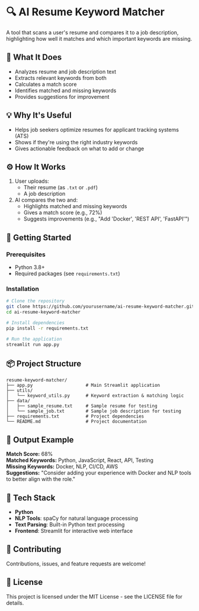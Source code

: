 # 🔍 AI Resume Keyword Matcher

A tool that scans a user's resume and compares it to a job description, highlighting how well it matches and which important keywords are missing.

## 💼 What It Does
- Analyzes resume and job description text
- Extracts relevant keywords from both
- Calculates a match score
- Identifies matched and missing keywords
- Provides suggestions for improvement

## 💡 Why It's Useful
- Helps job seekers optimize resumes for applicant tracking systems (ATS)
- Shows if they're using the right industry keywords
- Gives actionable feedback on what to add or change

## ⚙️ How It Works
1. User uploads:
   - Their resume (as `.txt` or `.pdf`)
   - A job description
2. AI compares the two and:
   - Highlights matched and missing keywords
   - Gives a match score (e.g., 72%)
   - Suggests improvements (e.g., "Add 'Docker', 'REST API', 'FastAPI'")

## 🚀 Getting Started

### Prerequisites
- Python 3.8+
- Required packages (see `requirements.txt`)

### Installation
```bash
# Clone the repository
git clone https://github.com/yourusername/ai-resume-keyword-matcher.git
cd ai-resume-keyword-matcher

# Install dependencies
pip install -r requirements.txt

# Run the application
streamlit run app.py
```

## 📦 Project Structure
```
resume-keyword-matcher/
├── app.py                    # Main Streamlit application
├── utils/
│   └── keyword_utils.py      # Keyword extraction & matching logic
├── data/
│   ├── sample_resume.txt     # Sample resume for testing
│   └── sample_job.txt        # Sample job description for testing
├── requirements.txt          # Project dependencies
└── README.md                 # Project documentation
```

## 📝 Output Example
**Match Score:** 68%  
**Matched Keywords:** Python, JavaScript, React, API, Testing  
**Missing Keywords:** Docker, NLP, CI/CD, AWS  
**Suggestions:** "Consider adding your experience with Docker and NLP tools to better align with the role."

## 🧰 Tech Stack
- **Python**
- **NLP Tools**: spaCy for natural language processing
- **Text Parsing**: Built-in Python text processing
- **Frontend**: Streamlit for interactive web interface

## 🤝 Contributing
Contributions, issues, and feature requests are welcome!

## 📄 License
This project is licensed under the MIT License - see the LICENSE file for details.
